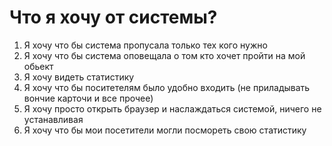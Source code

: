# Что я хочу от системы?
1. Я хочу что бы система пропусала только тех кого нужно
2. Я хочу что бы система оповещала о том кто хочет пройти на мой обьект
3. Я хочу видеть статистику
4. Я хочу что бы поситетелям было удобно входить (не приладывать вончие карточи и все прочее)
5. Я хочу просто открыть браузер и наслаждаться системой, ничего не устанавливая
6. Я хочу что бы мои посетители могли посмореть свою статистику
